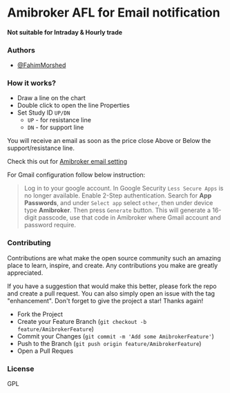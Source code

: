 # Amibroker AFL for Email notification
#### Not suitable for Intraday & Hourly trade

### Authors

- [@FahimMorshed](https://www.linkedin.com/in/fahim-morshed-jat/)

### How it works?

 - Draw a line on the chart
 - Double click to open the line Properties
 - Set Study ID `UP/DN`
    - `UP` - for resistance line
    - `DN` - for support line

You will receive an email as soon as the price close Above or Below the support/resistance line.

Check this out for [Amibroker email setting](https://www.amibroker.com/kb/2014/11/12/how-to-configure-alerts-to-work-with-ssl-e-mail-accounts/)

For Gmail configuration follow below instruction:
> Log in to your google account. In Google Security `Less Secure Apps` is no longer available.
> Enable 2-Step authentication. Search for <b>App Passwords</b>, and under `Select app` select `other`,
> then under device type <b>Amibroker</b>. Then press `Generate` button.
> This will generate a 16-digit passcode, use that code in Amibroker where Gmail account and password
> require.

### Contributing

Contributions are what make the open source community such an amazing place to learn, inspire, and create. Any contributions you make are greatly appreciated.

If you have a suggestion that would make this better, please fork the repo and create a pull request. You can also simply open an issue with the tag "enhancement". Don't forget to give the project a star! Thanks again!

- Fork the Project
- Create your Feature Branch (`git checkout -b feature/AmibrokerFeature`)
- Commit your Changes (`git commit -m 'Add some AmibrokerFeature'`)
- Push to the Branch (`git push origin feature/AmibrokerFeature`)
- Open a Pull Reques

### License

GPL
